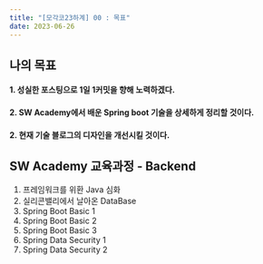 ```yaml
---
title: "[모각코23하계] 00 : 목표"
date: 2023-06-26
---
```


## 나의 목표

#### 1. 성실한 포스팅으로 1일 1커밋을 향해 노력하겠다.

#### 2. SW Academy에서 배운 Spring boot 기술을 상세하게 정리할 것이다.

#### 2. 현재 기술 블로그의 디자인을 개선시킬 것이다.

## SW Academy 교육과정 - Backend

1. 프레임워크를 위환 Java 심화
2. 실리콘밸리에서 날아온 DataBase
3. Spring Boot Basic 1
4. Spring Boot Basic 2
5. Spring Boot Basic 3
6. Spring Data Security 1
7. Spring Data Security 2
